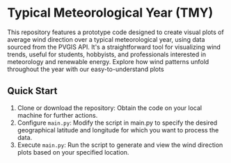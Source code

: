 
# Typical Meteorological Year (TMY)

This repository features a prototype code designed to create visual plots of average wind direction over a typical meteorological year, using data sourced from the PVGIS API. It's a straightforward tool for visualizing wind trends, useful for students, hobbyists, and professionals interested in meteorology and renewable energy. Explore how wind patterns unfold throughout the year with our easy-to-understand plots

## Quick Start

1. Clone or download the repository: Obtain the code on your local machine for further actions.
2. Configure `main.py`: Modify the script in main.py to specify the desired geographical latitude and longitude for which you want to process the data.
3. Execute `main.py`: Run the script to generate and view the wind direction plots based on your specified location.
